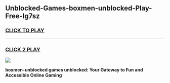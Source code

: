 
## Unblocked-Games-boxmen-unblocked-Play-Free-lg7sz
<h3>
<a href="https://premium76.site?title=boxmen-unblocked&ref=23A">CLICK TO PLAY</a></h3>
<hr>

<h3>
<a href="https://premium76.site?title=boxmen-unblocked&ref=23A">CLICK 2 PLAY</a>
  
</h3>

<a href="https://premium76.site?title=boxmen-unblocked&ref=23A"><img src="https://clearcache.store/games.png"></a>


**boxmen-unblocked games unblocked: Your Gateway to Fun and Accessible Online Gaming**

